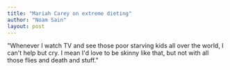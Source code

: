 ```yaml
---
title: "Mariah Carey on extreme dieting"
author: "Noam Sain"
layout: post
---
```


"Whenever I watch TV and see those poor starving kids all over the world, I can't help but cry. I mean I'd love to be skinny like that, but not with all those flies and death and stuff."